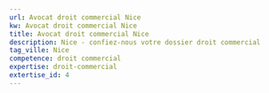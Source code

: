 ```yaml
---
url: Avocat droit commercial Nice
kw: Avocat droit commercial Nice
title: Avocat droit commercial Nice
description: Nice - confiez-nous votre dossier droit commercial
tag_ville: Nice
competence: droit commercial
expertise: droit-commercial
extertise_id: 4
---
```

